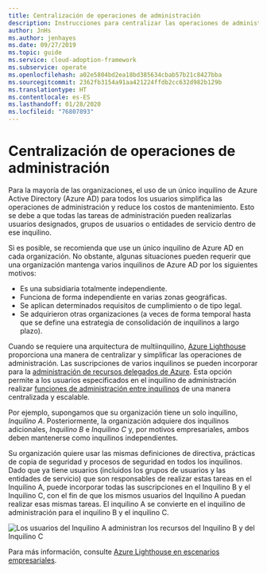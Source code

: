 ```yaml
---
title: Centralización de operaciones de administración
description: Instrucciones para centralizar las operaciones de administración
author: JnHs
ms.author: jenhayes
ms.date: 09/27/2019
ms.topic: guide
ms.service: cloud-adoption-framework
ms.subservice: operate
ms.openlocfilehash: a02e5804bd2ea18bd385634cbab57b21c8427bba
ms.sourcegitcommit: 2362fb3154a91aa421224ffdb2cc632d982b129b
ms.translationtype: HT
ms.contentlocale: es-ES
ms.lasthandoff: 01/28/2020
ms.locfileid: "76807893"
---
```

# <a name="centralize-management-operations"></a>Centralización de operaciones de administración

Para la mayoría de las organizaciones, el uso de un único inquilino de Azure Active Directory (Azure AD) para todos los usuarios simplifica las operaciones de administración y reduce los costos de mantenimiento. Esto se debe a que todas las tareas de administración pueden realizarlas usuarios designados, grupos de usuarios o entidades de servicio dentro de ese inquilino. 

Si es posible, se recomienda que use un único inquilino de Azure AD en cada organización. No obstante, algunas situaciones pueden requerir que una organización mantenga varios inquilinos de Azure AD por los siguientes motivos:

- Es una subsidiaria totalmente independiente.
- Funciona de forma independiente en varias zonas geográficas.
- Se aplican determinados requisitos de cumplimiento o de tipo legal.
- Se adquirieron otras organizaciones (a veces de forma temporal hasta que se define una estrategia de consolidación de inquilinos a largo plazo).

Cuando se requiere una arquitectura de multiinquilino, [Azure Lighthouse](https://docs.microsoft.com/azure/lighthouse/overview) proporciona una manera de centralizar y simplificar las operaciones de administración. Las suscripciones de varios inquilinos se pueden incorporar para la [administración de recursos delegados de Azure](https://docs.microsoft.com/azure/lighthouse/concepts/azure-delegated-resource-management). Esta opción permite a los usuarios especificados en el inquilino de administración realizar [funciones de administración entre inquilinos](https://docs.microsoft.com/azure/lighthouse/concepts/cross-tenant-management-experience) de una manera centralizada y escalable.

Por ejemplo, supongamos que su organización tiene un solo inquilino, *Inquilino A*. Posteriormente, la organización adquiere dos inquilinos adicionales, *Inquilino B* e *Inquilino C* y, por motivos empresariales, ambos deben mantenerse como inquilinos independientes.

Su organización quiere usar las mismas definiciones de directiva, prácticas de copia de seguridad y procesos de seguridad en todos los inquilinos. Dado que ya tiene usuarios (incluidos los grupos de usuarios y las entidades de servicio) que son responsables de realizar estas tareas en el Inquilino A, puede incorporar todas las suscripciones en el Inquilino B y el Inquilino C, con el fin de que los mismos usuarios del Inquilino A puedan realizar esas mismas tareas. El inquilino A se convierte en el inquilino de administración para el inquilino B y el inquilino C.

![Los usuarios del Inquilino A administran los recursos del Inquilino B y del Inquilino C](../_images/manage/enterprise-azure-lighthouse.jpg)

Para más información, consulte [Azure Lighthouse en escenarios empresariales](https://docs.microsoft.com/azure/lighthouse/concepts/enterprise).
